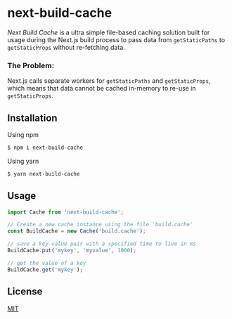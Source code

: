 # next-build-cache

_Next Build Cache_ is a ultra simple file-based caching solution built for usage during the Next.js build process to pass data from `getStaticPaths` to `getStaticProps` without re-fetching data.

### The Problem:
Next.js calls separate workers for `getStaticPaths` and `getStaticProps`, which means that data cannot be cached in-memory to re-use in `getStaticProps`. 


## Installation

Using npm

```bash
$ npm i next-build-cache
```

Using yarn

```bash
$ yarn next-build-cache
```

## Usage

```javascript
import Cache from 'next-build-cache';

// Create a new cache instance using the file 'build.cache'
const BuildCache = new Cache('build.cache');

// save a key-value pair with a specified time to live in ms
BuildCache.put('mykey', 'myvalue', 1000);

// get the value of a key
BuildCache.get('mykey');
```

## License
[MIT](https://choosealicense.com/licenses/mit/)